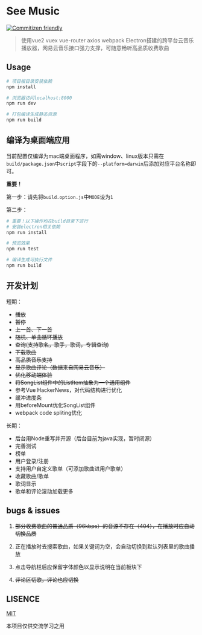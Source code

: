 # See Music

[![Commitizen friendly](https://img.shields.io/badge/commitizen-friendly-brightgreen.svg)](http://commitizen.github.io/cz-cli/)

> 使用vue2 vuex vue-router axios webpack Electron搭建的跨平台云音乐播放器，网易云音乐接口强力支撑，可随意畅听高品质收费歌曲

## Usage

``` bash
# 项目根目录安装依赖
npm install

# 浏览器访问localhost:8000
npm run dev

# 打包编译生成静态资源
npm run build
```

## 编译为桌面端应用

当前配置仅编译为mac端桌面程序，如需window、linux版本只需在`build/package.json`中`script`字段下的`--platform=darwin`后添加对应平台名称即可。

**重要！**

第一步：请先将`build.option.js`中`MODE`设为`1`

第二步：

```bash
# 重要！以下操作均在build目录下进行
# 安装electron相关依赖
npm run install

# 预览效果
npm run test

# 编译生成可执行文件
npm run build
```

## 开发计划

短期：

- ~~播放~~
- ~~暂停~~
- ~~上一首、下一首~~
- ~~随机、单曲循环播放~~
- ~~查询(支持歌名，歌手，歌词，专辑查询)~~
- ~~下载歌曲~~
- ~~高品质音乐支持~~
- ~~显示歌曲评论（数据来自网易云音乐）~~
- ~~优化移动端体验~~
- ~~将SongList组件中的ListItem抽象为一个通用组件~~
- 参考Vue HackerNews，对代码结构进行优化
- 缓冲进度条
- 用beforeMount优化SongList组件
- webpack code spliting优化

长期：

- 后台用Node重写并开源（后台目前为java实现，暂时闭源）
- 完善测试
- 榜单
- 用户登录/注册
- 支持用户自定义歌单（可添加歌曲进用户歌单）
- 收藏歌曲/歌单
- 歌词显示
- 歌单和评论滚动加载更多

## bugs & issues

1. ~~部分收费歌曲的普通品质（96kbps）的音源不存在（404），在播放时应自动切换品质~~

2. 正在播放时去搜索歌曲，如果关键词为空，会自动切换到默认列表里的歌曲播放

3. 点击导航栏后应保留字体颜色以显示说明在当前板块下

4. ~~评论区切歌，评论也应切换~~

## LISENCE

[MIT](https://opensource.org/licenses/MIT)

本项目仅供交流学习之用
